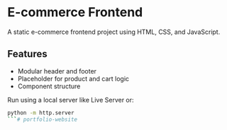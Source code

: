 # E-commerce Frontend

A static e-commerce frontend project using HTML, CSS, and JavaScript.

## Features
- Modular header and footer
- Placeholder for product and cart logic
- Component structure

Run using a local server like Live Server or:

```bash
python -m http.server
```#   p o r t f o l i o - w e b s i t e  
 